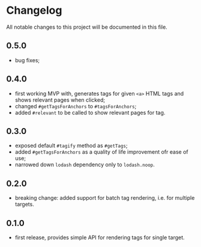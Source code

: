 # Changelog
All notable changes to this project will be documented in this file.

## 0.5.0
 - bug fixes;

## 0.4.0
 - first working MVP with, generates tags for given `<a>` HTML tags and shows relevant pages when clicked;
 - changed `#getTagsForAnchors` to `#tagsForAnchors`;
 - added `#relevant` to be called to show relevant pages for tag.

## 0.3.0
 - exposed default `#tagify` method as `#getTags`;
 - added `#getTagsForAnchors` as a quality of life improvement ofr ease of use;
 - narrowed down `lodash` dependency only to `lodash.noop`.

## 0.2.0
 - breaking change: added support for batch tag rendering, i.e. for multiple targets.

## 0.1.0
 - first release, provides simple API for rendering tags for single target.